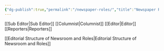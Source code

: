 ```yaml
---
{"dg-publish":true,"permalink":"/newspaper-roles/","title":"Newspaper Roles","tags":["journalism"],"created":"","updated":""}
---
```



[[Sub Editor\|Sub Editor]]
[[Columnist\|Columnist]]
[[Editor\|Editor]]
[[Reporters\|Reporters]]

[[Editorial Structure of Newsroom and Roles\|Editorial Structure of Newsroom and Roles]]
